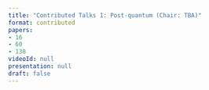 ```yaml
---
title: "Contributed Talks 1: Post-quantum (Chair: TBA)"
format: contributed
papers:
- 16
- 60
- 138
videoId: null
presentation: null
draft: false
---
```

